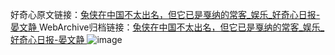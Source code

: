 好奇心原文链接：[兔侠在中国不太出名，但它已是戛纳的常客_娱乐_好奇心日报-晏文静 ](https://www.qdaily.com/articles/9723.html)
WebArchive归档链接：[兔侠在中国不太出名，但它已是戛纳的常客_娱乐_好奇心日报-晏文静 ](http://web.archive.org/web/20190623154828/https://www.qdaily.com/articles/9723.html)
![image](http://ww3.sinaimg.cn/large/007d5XDply1g3vgd77gkfj30u02ymb29)